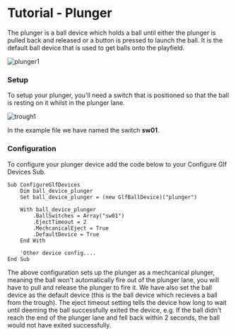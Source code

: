 # Tutorial - Plunger

The plunger is a ball device which holds a ball until either the plunger is pulled back and released or a button is pressed to launch the ball. 
It is the default ball device that is used to get balls onto the playfield.

![plunger1](../images/plunger.gif)

### Setup

To setup your plunger, you'll need a switch that is positioned so that the ball is resting on it whilst in the plunger lane.

![trough1](../images/plunger1.png)

In the example file we have named the switch **sw01**.

### Configuration

To configure your plunger device add the code below to your Configure Glf Devices Sub.

```
Sub ConfigureGlfDevices
    Dim ball_device_plunger
    Set ball_device_plunger = (new GlfBallDevice)("plunger")

    With ball_device_plunger
        .BallSwitches = Array("sw01")
        .EjectTimeout = 2
        .MechcanicalEject = True
        .DefaultDevice = True
    End With

    'Other device config....
End Sub
```

The above configuration sets up the plunger as a mechcanical plunger, meaning the ball won't automatically fire out of the plunger lane, you will have to pull and release the plunger to fire it. We have also set the ball device as the default device (this is the ball device which recieves a ball from the trough). The eject timeout setting tells the device how long to wait until deeming the ball successfully exited the device, e.g. If the ball didn't reach the end of the plunger lane and fell back within 2 seconds, the ball would not have exited successfully.